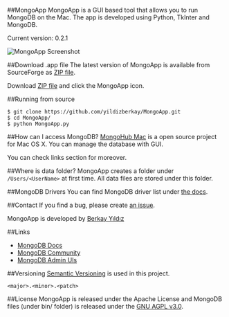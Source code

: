 ##MongoApp
MongoApp is a GUI based tool that allows you to run MongoDB on the Mac. The app is developed using Python, TkInter and MongoDB.

Current version: 0.2.1

![MongoApp Screenshot](https://raw2.github.com/yildizberkay/MongoApp/master/assets/images/MongoAppScreenshot.png)

##Download .app file
The latest version of MongoApp is available from SourceForge as [ZIP file](https://downloads.sourceforge.net/project/mongoapp/MongoApp-0.2.1.zip).

Download [ZIP file](https://downloads.sourceforge.net/project/mongoapp/MongoApp-0.2.1.zip) and click the MongoApp icon.

##Running from source
```
$ git clone https://github.com/yildizberkay/MongoApp.git
$ cd MongoApp/
$ python MongoApp.py
```

##How can I access MongoDB?
[MongoHub Mac](https://github.com/fotonauts/MongoHub-Mac) is a open source project for Mac OS X. You can manage the database with GUI. 

You can check links section for moreover.

##Where is data folder?
MongoApp creates a folder under ``/Users/<UserName>`` at first time. All data files are stored under this folder.

##MongoDB Drivers
You can find MongoDB driver list under [the docs](http://docs.mongodb.org/ecosystem/drivers/).

##Contact
If you find a bug, please create [an issue](https://github.com/yildizberkay/MongoApp/issues).

MongoApp is developed by [Berkay Yıldız](http://git.io/berkay)

##Links
- [MongoDB Docs](http://docs.mongodb.org)
- [MongoDB Community](http://www.mongodb.org/get-involved)
- [MongoDB Admin UIs](http://docs.mongodb.org/ecosystem/tools/administration-interfaces/)

##Versioning
[Semantic Versioning](http://semver.org) is used in this project.

`<major>.<minor>.<patch>`

##License
MongoApp is released under the Apache License and MongoDB files (under bin/ folder) is released under the [GNU AGPL v3.0](http://www.mongodb.org/about/licensing/).
